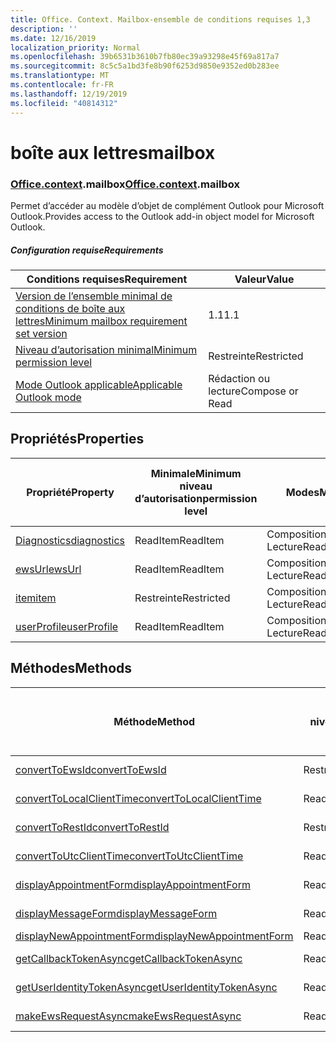 ```yaml
---
title: Office. Context. Mailbox-ensemble de conditions requises 1,3
description: ''
ms.date: 12/16/2019
localization_priority: Normal
ms.openlocfilehash: 39b6531b3610b7fb80ec39a93298e45f69a817a7
ms.sourcegitcommit: 8c5c5a1bd3fe8b90f6253d9850e9352ed0b283ee
ms.translationtype: MT
ms.contentlocale: fr-FR
ms.lasthandoff: 12/19/2019
ms.locfileid: "40814312"
---
```

# <a name="mailbox"></a><span data-ttu-id="7da0e-102">boîte aux lettres</span><span class="sxs-lookup"><span data-stu-id="7da0e-102">mailbox</span></span>

### <a name="officeofficemdcontextofficecontextmdmailbox"></a><span data-ttu-id="7da0e-103">[Office](office.md)[.context](office.context.md).mailbox</span><span class="sxs-lookup"><span data-stu-id="7da0e-103">[Office](office.md)[.context](office.context.md).mailbox</span></span>

<span data-ttu-id="7da0e-104">Permet d’accéder au modèle d’objet de complément Outlook pour Microsoft Outlook.</span><span class="sxs-lookup"><span data-stu-id="7da0e-104">Provides access to the Outlook add-in object model for Microsoft Outlook.</span></span>

##### <a name="requirements"></a><span data-ttu-id="7da0e-105">Configuration requise</span><span class="sxs-lookup"><span data-stu-id="7da0e-105">Requirements</span></span>

|<span data-ttu-id="7da0e-106">Conditions requises</span><span class="sxs-lookup"><span data-stu-id="7da0e-106">Requirement</span></span>| <span data-ttu-id="7da0e-107">Valeur</span><span class="sxs-lookup"><span data-stu-id="7da0e-107">Value</span></span>|
|---|---|
|[<span data-ttu-id="7da0e-108">Version de l’ensemble minimal de conditions de boîte aux lettres</span><span class="sxs-lookup"><span data-stu-id="7da0e-108">Minimum mailbox requirement set version</span></span>](../../requirement-sets/outlook-api-requirement-sets.md)| <span data-ttu-id="7da0e-109">1.1</span><span class="sxs-lookup"><span data-stu-id="7da0e-109">1.1</span></span>|
|[<span data-ttu-id="7da0e-110">Niveau d’autorisation minimal</span><span class="sxs-lookup"><span data-stu-id="7da0e-110">Minimum permission level</span></span>](/outlook/add-ins/understanding-outlook-add-in-permissions)| <span data-ttu-id="7da0e-111">Restreinte</span><span class="sxs-lookup"><span data-stu-id="7da0e-111">Restricted</span></span>|
|[<span data-ttu-id="7da0e-112">Mode Outlook applicable</span><span class="sxs-lookup"><span data-stu-id="7da0e-112">Applicable Outlook mode</span></span>](/outlook/add-ins/#extension-points)| <span data-ttu-id="7da0e-113">Rédaction ou lecture</span><span class="sxs-lookup"><span data-stu-id="7da0e-113">Compose or Read</span></span>|

## <a name="properties"></a><span data-ttu-id="7da0e-114">Propriétés</span><span class="sxs-lookup"><span data-stu-id="7da0e-114">Properties</span></span>

| <span data-ttu-id="7da0e-115">Propriété</span><span class="sxs-lookup"><span data-stu-id="7da0e-115">Property</span></span> | <span data-ttu-id="7da0e-116">Minimale</span><span class="sxs-lookup"><span data-stu-id="7da0e-116">Minimum</span></span><br><span data-ttu-id="7da0e-117">niveau d’autorisation</span><span class="sxs-lookup"><span data-stu-id="7da0e-117">permission level</span></span> | <span data-ttu-id="7da0e-118">Modes</span><span class="sxs-lookup"><span data-stu-id="7da0e-118">Modes</span></span> | <span data-ttu-id="7da0e-119">Type de retour</span><span class="sxs-lookup"><span data-stu-id="7da0e-119">Return type</span></span> | <span data-ttu-id="7da0e-120">Minimale</span><span class="sxs-lookup"><span data-stu-id="7da0e-120">Minimum</span></span><br><span data-ttu-id="7da0e-121">ensemble de conditions requises</span><span class="sxs-lookup"><span data-stu-id="7da0e-121">requirement set</span></span> |
|---|---|---|---|:---:|
| [<span data-ttu-id="7da0e-122">Diagnostics</span><span class="sxs-lookup"><span data-stu-id="7da0e-122">diagnostics</span></span>](office.context.mailbox.diagnostics.md) | <span data-ttu-id="7da0e-123">ReadItem</span><span class="sxs-lookup"><span data-stu-id="7da0e-123">ReadItem</span></span> | <span data-ttu-id="7da0e-124">Composition</span><span class="sxs-lookup"><span data-stu-id="7da0e-124">Compose</span></span><br><span data-ttu-id="7da0e-125">Lecture</span><span class="sxs-lookup"><span data-stu-id="7da0e-125">Read</span></span> | [<span data-ttu-id="7da0e-126">Diagnostics</span><span class="sxs-lookup"><span data-stu-id="7da0e-126">Diagnostics</span></span>](/javascript/api/outlook/office.diagnostics?view=outlook-js-1.3) | [<span data-ttu-id="7da0e-127">1.1</span><span class="sxs-lookup"><span data-stu-id="7da0e-127">1.1</span></span>](../requirement-set-1.1/outlook-requirement-set-1.1.md) |
| [<span data-ttu-id="7da0e-128">ewsUrl</span><span class="sxs-lookup"><span data-stu-id="7da0e-128">ewsUrl</span></span>](/javascript/api/outlook/office.mailbox?view=outlook-js-1.3#ewsurl) | <span data-ttu-id="7da0e-129">ReadItem</span><span class="sxs-lookup"><span data-stu-id="7da0e-129">ReadItem</span></span> | <span data-ttu-id="7da0e-130">Composition</span><span class="sxs-lookup"><span data-stu-id="7da0e-130">Compose</span></span><br><span data-ttu-id="7da0e-131">Lecture</span><span class="sxs-lookup"><span data-stu-id="7da0e-131">Read</span></span> | <span data-ttu-id="7da0e-132">String</span><span class="sxs-lookup"><span data-stu-id="7da0e-132">String</span></span> | [<span data-ttu-id="7da0e-133">1.1</span><span class="sxs-lookup"><span data-stu-id="7da0e-133">1.1</span></span>](../requirement-set-1.1/outlook-requirement-set-1.1.md) |
| [<span data-ttu-id="7da0e-134">item</span><span class="sxs-lookup"><span data-stu-id="7da0e-134">item</span></span>](office.context.mailbox.item.md) | <span data-ttu-id="7da0e-135">Restreinte</span><span class="sxs-lookup"><span data-stu-id="7da0e-135">Restricted</span></span> | <span data-ttu-id="7da0e-136">Composition</span><span class="sxs-lookup"><span data-stu-id="7da0e-136">Compose</span></span><br><span data-ttu-id="7da0e-137">Lecture</span><span class="sxs-lookup"><span data-stu-id="7da0e-137">Read</span></span> | [<span data-ttu-id="7da0e-138">Élément</span><span class="sxs-lookup"><span data-stu-id="7da0e-138">Item</span></span>](/javascript/api/outlook/office.item?view=outlook-js-1.3) | [<span data-ttu-id="7da0e-139">1.1</span><span class="sxs-lookup"><span data-stu-id="7da0e-139">1.1</span></span>](../requirement-set-1.1/outlook-requirement-set-1.1.md) |
| [<span data-ttu-id="7da0e-140">userProfile</span><span class="sxs-lookup"><span data-stu-id="7da0e-140">userProfile</span></span>](office.context.mailbox.userProfile.md) | <span data-ttu-id="7da0e-141">ReadItem</span><span class="sxs-lookup"><span data-stu-id="7da0e-141">ReadItem</span></span> | <span data-ttu-id="7da0e-142">Composition</span><span class="sxs-lookup"><span data-stu-id="7da0e-142">Compose</span></span><br><span data-ttu-id="7da0e-143">Lecture</span><span class="sxs-lookup"><span data-stu-id="7da0e-143">Read</span></span> | [<span data-ttu-id="7da0e-144">Profil</span><span class="sxs-lookup"><span data-stu-id="7da0e-144">UserProfile</span></span>](/javascript/api/outlook/office.userprofile?view=outlook-js-1.3) | [<span data-ttu-id="7da0e-145">1.1</span><span class="sxs-lookup"><span data-stu-id="7da0e-145">1.1</span></span>](../requirement-set-1.1/outlook-requirement-set-1.1.md) |

## <a name="methods"></a><span data-ttu-id="7da0e-146">Méthodes</span><span class="sxs-lookup"><span data-stu-id="7da0e-146">Methods</span></span>

| <span data-ttu-id="7da0e-147">Méthode</span><span class="sxs-lookup"><span data-stu-id="7da0e-147">Method</span></span> | <span data-ttu-id="7da0e-148">Minimale</span><span class="sxs-lookup"><span data-stu-id="7da0e-148">Minimum</span></span><br><span data-ttu-id="7da0e-149">niveau d’autorisation</span><span class="sxs-lookup"><span data-stu-id="7da0e-149">permission level</span></span> | <span data-ttu-id="7da0e-150">Modes</span><span class="sxs-lookup"><span data-stu-id="7da0e-150">Modes</span></span> | <span data-ttu-id="7da0e-151">Minimale</span><span class="sxs-lookup"><span data-stu-id="7da0e-151">Minimum</span></span><br><span data-ttu-id="7da0e-152">ensemble de conditions requises</span><span class="sxs-lookup"><span data-stu-id="7da0e-152">requirement set</span></span> |
|---|---|---|:---:|
| [<span data-ttu-id="7da0e-153">convertToEwsId</span><span class="sxs-lookup"><span data-stu-id="7da0e-153">convertToEwsId</span></span>](/javascript/api/outlook/office.mailbox?view=outlook-js-1.3#converttoewsid-itemid--restversion-) | <span data-ttu-id="7da0e-154">Restreinte</span><span class="sxs-lookup"><span data-stu-id="7da0e-154">Restricted</span></span> | <span data-ttu-id="7da0e-155">Composition</span><span class="sxs-lookup"><span data-stu-id="7da0e-155">Compose</span></span><br><span data-ttu-id="7da0e-156">Lecture</span><span class="sxs-lookup"><span data-stu-id="7da0e-156">Read</span></span> | [<span data-ttu-id="7da0e-157">1.3</span><span class="sxs-lookup"><span data-stu-id="7da0e-157">1.3</span></span>](../requirement-set-1.3/outlook-requirement-set-1.3.md) |
| [<span data-ttu-id="7da0e-158">convertToLocalClientTime</span><span class="sxs-lookup"><span data-stu-id="7da0e-158">convertToLocalClientTime</span></span>](/javascript/api/outlook/office.mailbox?view=outlook-js-1.3#converttolocalclienttime-timevalue-) | <span data-ttu-id="7da0e-159">ReadItem</span><span class="sxs-lookup"><span data-stu-id="7da0e-159">ReadItem</span></span> | <span data-ttu-id="7da0e-160">Composition</span><span class="sxs-lookup"><span data-stu-id="7da0e-160">Compose</span></span><br><span data-ttu-id="7da0e-161">Lecture</span><span class="sxs-lookup"><span data-stu-id="7da0e-161">Read</span></span> | [<span data-ttu-id="7da0e-162">1.1</span><span class="sxs-lookup"><span data-stu-id="7da0e-162">1.1</span></span>](../requirement-set-1.1/outlook-requirement-set-1.1.md) |
| [<span data-ttu-id="7da0e-163">convertToRestId</span><span class="sxs-lookup"><span data-stu-id="7da0e-163">convertToRestId</span></span>](/javascript/api/outlook/office.mailbox?view=outlook-js-1.3#converttorestid-itemid--restversion-) | <span data-ttu-id="7da0e-164">Restreinte</span><span class="sxs-lookup"><span data-stu-id="7da0e-164">Restricted</span></span> | <span data-ttu-id="7da0e-165">Composition</span><span class="sxs-lookup"><span data-stu-id="7da0e-165">Compose</span></span><br><span data-ttu-id="7da0e-166">Lecture</span><span class="sxs-lookup"><span data-stu-id="7da0e-166">Read</span></span> | [<span data-ttu-id="7da0e-167">1.3</span><span class="sxs-lookup"><span data-stu-id="7da0e-167">1.3</span></span>](../requirement-set-1.3/outlook-requirement-set-1.3.md) |
| [<span data-ttu-id="7da0e-168">convertToUtcClientTime</span><span class="sxs-lookup"><span data-stu-id="7da0e-168">convertToUtcClientTime</span></span>](/javascript/api/outlook/office.mailbox?view=outlook-js-1.3#converttoutcclienttime-input-) | <span data-ttu-id="7da0e-169">ReadItem</span><span class="sxs-lookup"><span data-stu-id="7da0e-169">ReadItem</span></span> | <span data-ttu-id="7da0e-170">Composition</span><span class="sxs-lookup"><span data-stu-id="7da0e-170">Compose</span></span><br><span data-ttu-id="7da0e-171">Lecture</span><span class="sxs-lookup"><span data-stu-id="7da0e-171">Read</span></span> | [<span data-ttu-id="7da0e-172">1.1</span><span class="sxs-lookup"><span data-stu-id="7da0e-172">1.1</span></span>](../requirement-set-1.1/outlook-requirement-set-1.1.md) |
| [<span data-ttu-id="7da0e-173">displayAppointmentForm</span><span class="sxs-lookup"><span data-stu-id="7da0e-173">displayAppointmentForm</span></span>](/javascript/api/outlook/office.mailbox?view=outlook-js-1.3#displayappointmentform-itemid-) | <span data-ttu-id="7da0e-174">ReadItem</span><span class="sxs-lookup"><span data-stu-id="7da0e-174">ReadItem</span></span> | <span data-ttu-id="7da0e-175">Composition</span><span class="sxs-lookup"><span data-stu-id="7da0e-175">Compose</span></span><br><span data-ttu-id="7da0e-176">Lecture</span><span class="sxs-lookup"><span data-stu-id="7da0e-176">Read</span></span> | [<span data-ttu-id="7da0e-177">1.1</span><span class="sxs-lookup"><span data-stu-id="7da0e-177">1.1</span></span>](../requirement-set-1.1/outlook-requirement-set-1.1.md) |
| [<span data-ttu-id="7da0e-178">displayMessageForm</span><span class="sxs-lookup"><span data-stu-id="7da0e-178">displayMessageForm</span></span>](/javascript/api/outlook/office.mailbox?view=outlook-js-1.3#displaymessageform-itemid-) | <span data-ttu-id="7da0e-179">ReadItem</span><span class="sxs-lookup"><span data-stu-id="7da0e-179">ReadItem</span></span> | <span data-ttu-id="7da0e-180">Composition</span><span class="sxs-lookup"><span data-stu-id="7da0e-180">Compose</span></span><br><span data-ttu-id="7da0e-181">Lecture</span><span class="sxs-lookup"><span data-stu-id="7da0e-181">Read</span></span> | [<span data-ttu-id="7da0e-182">1.1</span><span class="sxs-lookup"><span data-stu-id="7da0e-182">1.1</span></span>](../requirement-set-1.1/outlook-requirement-set-1.1.md) |
| [<span data-ttu-id="7da0e-183">displayNewAppointmentForm</span><span class="sxs-lookup"><span data-stu-id="7da0e-183">displayNewAppointmentForm</span></span>](/javascript/api/outlook/office.mailbox?view=outlook-js-1.3#displaynewappointmentform-parameters-) | <span data-ttu-id="7da0e-184">ReadItem</span><span class="sxs-lookup"><span data-stu-id="7da0e-184">ReadItem</span></span> | <span data-ttu-id="7da0e-185">Lecture</span><span class="sxs-lookup"><span data-stu-id="7da0e-185">Read</span></span> | [<span data-ttu-id="7da0e-186">1.1</span><span class="sxs-lookup"><span data-stu-id="7da0e-186">1.1</span></span>](../requirement-set-1.1/outlook-requirement-set-1.1.md) |
| [<span data-ttu-id="7da0e-187">getCallbackTokenAsync</span><span class="sxs-lookup"><span data-stu-id="7da0e-187">getCallbackTokenAsync</span></span>](/javascript/api/outlook/office.mailbox?view=outlook-js-1.3#getcallbacktokenasync-callback--usercontext-) | <span data-ttu-id="7da0e-188">ReadItem</span><span class="sxs-lookup"><span data-stu-id="7da0e-188">ReadItem</span></span> | <span data-ttu-id="7da0e-189">Composition</span><span class="sxs-lookup"><span data-stu-id="7da0e-189">Compose</span></span><br><span data-ttu-id="7da0e-190">Lecture</span><span class="sxs-lookup"><span data-stu-id="7da0e-190">Read</span></span> | [<span data-ttu-id="7da0e-191">1.3</span><span class="sxs-lookup"><span data-stu-id="7da0e-191">1.3</span></span>](../requirement-set-1.3/outlook-requirement-set-1.3.md)<br>[<span data-ttu-id="7da0e-192">1.1</span><span class="sxs-lookup"><span data-stu-id="7da0e-192">1.1</span></span>](../requirement-set-1.1/outlook-requirement-set-1.1.md) |
| [<span data-ttu-id="7da0e-193">getUserIdentityTokenAsync</span><span class="sxs-lookup"><span data-stu-id="7da0e-193">getUserIdentityTokenAsync</span></span>](/javascript/api/outlook/office.mailbox?view=outlook-js-1.3#getuseridentitytokenasync-callback--usercontext-) | <span data-ttu-id="7da0e-194">ReadItem</span><span class="sxs-lookup"><span data-stu-id="7da0e-194">ReadItem</span></span> | <span data-ttu-id="7da0e-195">Composition</span><span class="sxs-lookup"><span data-stu-id="7da0e-195">Compose</span></span><br><span data-ttu-id="7da0e-196">Lecture</span><span class="sxs-lookup"><span data-stu-id="7da0e-196">Read</span></span> | [<span data-ttu-id="7da0e-197">1.1</span><span class="sxs-lookup"><span data-stu-id="7da0e-197">1.1</span></span>](../requirement-set-1.1/outlook-requirement-set-1.1.md) |
| [<span data-ttu-id="7da0e-198">makeEwsRequestAsync</span><span class="sxs-lookup"><span data-stu-id="7da0e-198">makeEwsRequestAsync</span></span>](/javascript/api/outlook/office.mailbox?view=outlook-js-1.3#makeewsrequestasync-data--callback--usercontext-) | <span data-ttu-id="7da0e-199">ReadWriteMailbox</span><span class="sxs-lookup"><span data-stu-id="7da0e-199">ReadWriteMailbox</span></span> | <span data-ttu-id="7da0e-200">Composition</span><span class="sxs-lookup"><span data-stu-id="7da0e-200">Compose</span></span><br><span data-ttu-id="7da0e-201">Lecture</span><span class="sxs-lookup"><span data-stu-id="7da0e-201">Read</span></span> | [<span data-ttu-id="7da0e-202">1.1</span><span class="sxs-lookup"><span data-stu-id="7da0e-202">1.1</span></span>](../requirement-set-1.1/outlook-requirement-set-1.1.md) |
